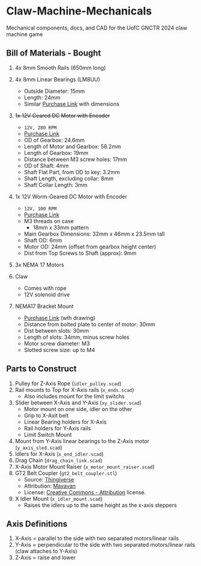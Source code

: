 # Claw-Machine-Mechanicals
Mechanical components, docs, and CAD for the UofC GNCTR 2024 claw machine game

## Bill of Materials - Bought
1. 4x 8mm Smooth Rails (650mm long)
2. 4x 8mm Linear Bearings (LM8UU)
    * Outside Diameter: 15mm
    * Length: 24mm
    * Similar [Purchase Link](https://www.aliexpress.com/item/1005004774546723.html) with dimensions
3. ~~1x 12V Geared DC Motor with Encoder~~
    * `12V, 280 RPM`
    * [Purchase Link](https://www.aliexpress.com/item/4001314473291.html)
    * OD of Gearbox: 24.6mm
    * Length of Motor and Gearbox: 58.2mm
    * Length of Gearbox: 19mm
    * Distance between M3 screw holes: 17mm
    * OD of Shaft: 4mm
    * Shaft Flat Part, from OD to key: 3.2mm
    * Shaft Length, excluding collar: 8mm
    * Shaft Collar Length: 3mm
3. 1x 12V Worm-Geared DC Motor with Encoder
    * `12V, 100 RPM`
    * [Purchase Link](https://www.amazon.ca/Torque-Turbo-Geared-Gearbox-100RPM/)
    * M3 threads on case
        * 18mm x 33mm pattern
    * Main Gearbox Dimensions: 32mm x 46mm x 23.5mm tall
    * Shaft OD: 6mm
    * Motor OD: 24mm (offset from gearbox height center)
    * Dist from Top Screws to Shaft (approx): 9mm
    
4. 3x NEMA 17 Motors
5. Claw
    * Comes with rope
    * 12V solenoid drive
6. NEMA17 Bracket Mount
    * [Purchase Link](https://www.aliexpress.com/item/1005004497928051.html) (wth drawing)
    * Distance from bolted plate to center of motor: 30mm
    * Dist between slots: 30mm
    * Length of slots: 34mm, minus screw holes
    * Motor screw diameter: M3
    * Slotted screw size: up to M4

## Parts to Construct
1. Pulley for Z-Axis Rope (`idler_pulley.scad`)
2. Rail mounts to Top for X-Axis rails (`x_ends.scad`)
    * Also includes mount for the limit switchs
3. Slider between X-Axis and Y-Axis (`xy_slider.scad`)
    * Motor mount on one side, idler on the other
    * Grip to X-Axit belt
    * Linear Bearing holders for X-Axis
    * Rail holders for Y-Axis rails
    * Limit Switch Mount
4. Mount from Y-Axis linear bearings to the Z-Axis motor (`y_axis_sled.scad`)
5. Idlers for X-Axis (`x_end_idler.scad`)
6. Drag Chain (`drag_chain_link.scad`)
7. X-Axis Motor Mount Raiser (`x_motor_mount_raiser.scad`)
8. GT2 Belt Coupler (`gt2_belt_coupler.stl`)
    * Source: [Thingiverse](https://www.thingiverse.com/thing:3421878/files)
    * Attribution: [Mayavan](https://www.thingiverse.com/mayavan/designs)
    * License: [Creative Commons - Attribution](https://creativecommons.org/licenses/by/4.0/) license.
9. X Idler Mount (`x_idler_mount.scad`)
    * Raises the idlers up to the same height as the x-axis steppers

## Axis Definitions
1. X-Axis = parallel to the side with two separated motors/linear rails
2. Y-Axis = perpendicular to the side with two separated motors/linear rails (claw attaches to Y-Axis)
3. Z-Axis = raise and lower
